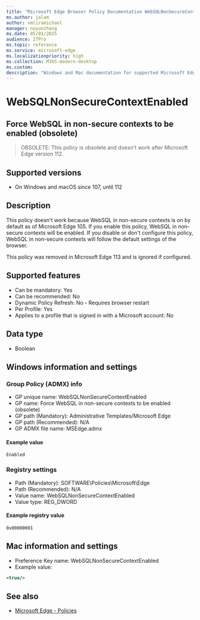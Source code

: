```yaml
---
title: "Microsoft Edge Browser Policy Documentation WebSQLNonSecureContextEnabled"
ms.author: jalam
author: vmliramichael
manager: nuyunzhang
ms.date: 05/01/2025
audience: ITPro
ms.topic: reference
ms.service: microsoft-edge
ms.localizationpriority: high
ms.collection: M365-modern-desktop
ms.custom:
description: "Windows and Mac documentation for supported Microsoft Edge Browser policy: Force WebSQL in non-secure contexts to be enabled (obsolete)"
---
```


<!--THIS FILE IS AUTOMATICALLY GENERATED. MANUAL CHANGES WILL BE OVERWRITTEN.-->
<!--Please contact the Microsoft Edge Manageability team with any questions.-->

# WebSQLNonSecureContextEnabled

## Force WebSQL in non-secure contexts to be enabled (obsolete)
> OBSOLETE: This policy is obsolete and doesn't work after Microsoft Edge version 112.

## Supported versions

- On Windows and macOS since 107, until 112

## Description

This policy doesn't work because WebSQL in non-secure contexts is on by default as of Microsoft Edge 105.
If you enable this policy, WebSQL in non-secure contexts will be enabled.
If you disable or don't configure this policy, WebSQL in non-secure contexts will follow the default settings of the browser.

This policy was removed in Microsoft Edge 113 and is ignored if configured.

## Supported features

- Can be mandatory: Yes
- Can be recommended: No
- Dynamic Policy Refresh: No - Requires browser restart
- Per Profile: Yes
- Applies to a profile that is signed in with a Microsoft account: No

## Data type

- Boolean

## Windows information and settings

### Group Policy (ADMX) info

- GP unique name: WebSQLNonSecureContextEnabled
- GP name: Force WebSQL in non-secure contexts to be enabled (obsolete)
- GP path (Mandatory): Administrative Templates/Microsoft Edge
- GP path (Recommended): N/A
- GP ADMX file name: MSEdge.admx

#### Example value

```
Enabled
```

### Registry settings

- Path (Mandatory): SOFTWARE\Policies\Microsoft\Edge
- Path (Recommended): N/A
- Value name: WebSQLNonSecureContextEnabled
- Value type: REG_DWORD

#### Example registry value

```
0x00000001
```


## Mac information and settings

- Preference Key name: WebSQLNonSecureContextEnabled
- Example value:

```xml
<true/>
```

## See also
- [Microsoft Edge - Policies](../microsoft-edge-policies.md)
